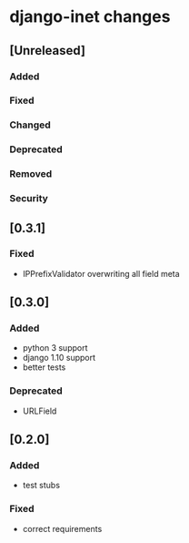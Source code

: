 
# django-inet changes

## [Unreleased]
### Added
### Fixed
### Changed
### Deprecated
### Removed
### Security


## [0.3.1]
### Fixed
- IPPrefixValidator overwriting all field meta


## [0.3.0]
### Added
- python 3 support
- django 1.10 support
- better tests

### Deprecated
- URLField


## [0.2.0]
### Added
- test stubs

### Fixed
- correct requirements

